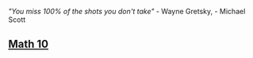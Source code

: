 *"You miss 100% of the shots you don't take"* - Wayne Gretsky, - Michael Scott 
## [Math 10](Math10/Math10.md)



